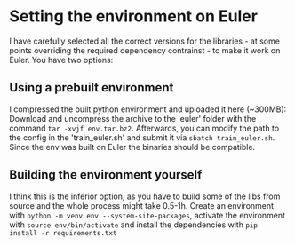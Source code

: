 # Setting the environment on Euler

I have carefully selected all the correct versions for the libraries - at some points overriding the required dependency contrainst - to make it work on Euler.
You have two options:

## Using a prebuilt environment
I compressed the built python environment and uploaded it here (~300MB): 
Download and uncompress the archive to the 'euler' folder with the command `tar -xvjf env.tar.bz2`. Afterwards, you can modify the path to the config in the 'train_euler.sh' and submit it via `sbatch train_euler.sh`.
Since the env was built on Euler the binaries should be compatible.

## Building the environment yourself
I think this is the inferior option, as you have to build some of the libs from source and the whole process might take 0.5-1h.
Create an environment with `python -m venv env --system-site-packages`, activate the environment with `source env/bin/activate` and install the dependencies with `pip install -r requirements.txt`

